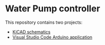# Water Pump controller

This repository contains two projects:

- [KiCAD schematics](https://gitea.odroid.hc/hobby-projects/water-pump-controller/src/branch/master/kicad)
- [Visual Studio Code Arduino application](https://gitea.odroid.hc/hobby-projects/water-pump-controller/src/branch/master/visual-studio-code)
